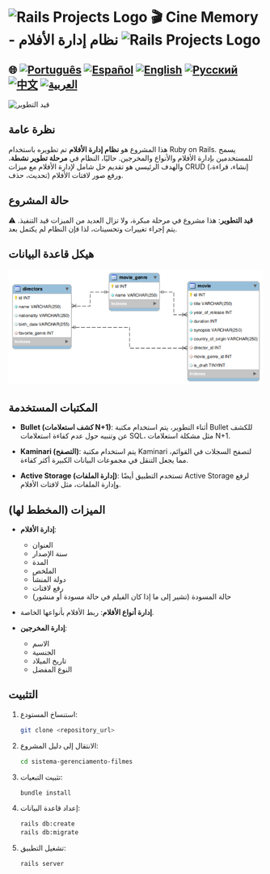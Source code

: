 # <img src="https://encrypted-tbn0.gstatic.com/images?q=tbn:ANd9GcSTWNyzRvZuphTsoQwk0FKqdTWHQEG50IIDgA&s" alt="Rails Projects Logo" width="52" height="40" /> 🎬 Cine Memory - نظام إدارة الأفلام <img src="https://encrypted-tbn0.gstatic.com/images?q=tbn:ANd9GcSTWNyzRvZuphTsoQwk0FKqdTWHQEG50IIDgA&s" alt="Rails Projects Logo" width="52" height="40" /> 

## 🌐 [![Português](https://img.shields.io/badge/Português-green)](https://github.com/SamuelRocha91/rails_movies_catalog/blob/main/README.md) [![Español](https://img.shields.io/badge/Español-yellow)](https://github.com/SamuelRocha91/rails_movies_catalog/blob/main/README_es.md) [![English](https://img.shields.io/badge/English-blue)](https://github.com/SamuelRocha91/rails_movies_catalog/blob/main/README_en.md) [![Русский](https://img.shields.io/badge/Русский-lightgrey)](https://github.com/SamuelRocha91/rails_movies_catalog/blob/main/README_ru.md) [![中文](https://img.shields.io/badge/中文-red)](https://github.com/SamuelRocha91//rails_movies_catalog/blob/main/README_ch.md) [![العربية](https://img.shields.io/badge/العربية-orange)](https://github.com/SamuelRocha91/rails_movies_catalog/blob/main/README_ar.md)

![قيد التطوير](https://img.shields.io/badge/status-%D9%82%D9%8A%D8%AF%20%D8%A7%D9%84%D8%AA%D8%B7%D9%88%D9%8A%D8%B1-yellow)

## نظرة عامة

هذا المشروع هو **نظام إدارة الأفلام** تم تطويره باستخدام Ruby on Rails. يسمح للمستخدمين بإدارة الأفلام والأنواع والمخرجين. حاليًا، النظام في **مرحلة تطوير نشطة**، والهدف الرئيسي هو تقديم حل شامل لإدارة الأفلام مع ميزات CRUD (إنشاء، قراءة، تحديث، حذف) ورفع صور لافتات الأفلام.

## حالة المشروع

⚠️ **قيد التطوير**: هذا مشروع في مرحلة مبكرة، ولا تزال العديد من الميزات قيد التنفيذ. يتم إجراء تغييرات وتحسينات، لذا فإن النظام لم يكتمل بعد.

## هيكل قاعدة البيانات

![مخطط](./public/diagrama-movies.png)

## المكتبات المستخدمة
- **Bullet (كشف استعلامات N+1)**: أثناء التطوير، يتم استخدام مكتبة Bullet للكشف عن وتنبيه حول عدم كفاءة استعلامات SQL، مثل مشكلة استعلامات N+1.

- **Kaminari (التصفح)**: يتم استخدام مكتبة Kaminari لتصفح السجلات في القوائم، مما يجعل التنقل في مجموعات البيانات الكبيرة أكثر كفاءة.

- **Active Storage (إدارة الملفات)**: تستخدم التطبيق أيضًا Active Storage لرفع وإدارة الملفات، مثل لافتات الأفلام.

## الميزات (المخطط لها)

- **إدارة الأفلام**: 
  - العنوان
  - سنة الإصدار
  - المدة
  - الملخص
  - دولة المنشأ
  - رفع لافتات
  - حالة المسودة (تشير إلى ما إذا كان الفيلم في حالة مسودة أو منشور)

- **إدارة أنواع الأفلام**: ربط الأفلام بأنواعها الخاصة.

- **إدارة المخرجين**: 
  - الاسم
  - الجنسية
  - تاريخ الميلاد
  - النوع المفضل

## التثبيت

1. استنساخ المستودع:
   ```bash
   git clone <repository_url>
   ```

2. الانتقال إلى دليل المشروع:
   ```bash
   cd sistema-gerenciamento-filmes
   ```

3. تثبيت التبعيات:
   ```bash
   bundle install
   ```

4. إعداد قاعدة البيانات:
   ```bash
   rails db:create
   rails db:migrate
   ```

5. تشغيل التطبيق:
   ```bash
   rails server
   ```

